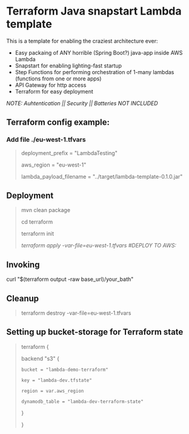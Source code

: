# Terraform Java snapstart Lambda template
This is a template for enabling the craziest architecture ever: 
* Easy packaing of ANY horrible (Spring Boot?) java-app inside AWS Lambda
* Snapstart for enabling lighting-fast startup
* Step Functions for performing orchestration of 1-many lambdas (functions from one or more apps)
* API Gateway for http access
* Terraform for easy deployment

_NOTE: Auhtentication || Security || Batteries NOT INCLUDED_

## Terraform config example:
### Add file ./eu-west-1.tfvars
> 
> deployment_prefix = "LambdaTesting"
> 
> aws_region = "eu-west-1"
>
> lambda_payload_filename = "../target/lambda-template-0.1.0.jar"

## Deployment

> mvn clean package
> 
> cd terraform
> 
> terraform init
> 
> _terraform apply -var-file=eu-west-1.tfvars #DEPLOY TO AWS:_

## Invoking
curl "$(terraform output -raw base_url)/your_bath"

## Cleanup

> terraform destroy -var-file=eu-west-1.tfvars
> 
## Setting up bucket-storage for Terraform state

> terraform {
> 
>   backend "s3" {
> 
>     bucket = "lambda-demo-terraform"
> 
>     key = "lambda-dev.tfstate"
> 
>     region = var.aws_region
> 
>     dynamodb_table = "lambda-dev-terraform-state"
> 
>   }
> 
> }
> 